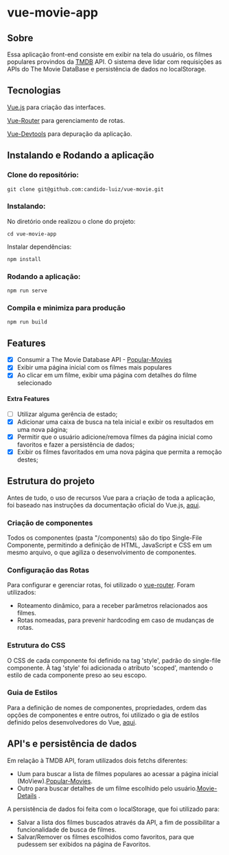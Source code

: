 # vue-movie-app

## Sobre 
Essa aplicação front-end consiste em exibir na tela do usuário, os filmes populares provindos da [TMDB](https://developers.themoviedb.org/3/movies/get-popular-movies) API. O sistema deve lidar com requisições as APIs do The Movie DataBase e persistência de dados no localStorage.

## Tecnologias
[Vue.js](https://vuejs.org/) para criação das interfaces.

[Vue-Router](https://router.vuejs.org/) para gerenciamento de rotas.

[Vue-Devtools](https://devtools.vuejs.org/) para depuração da aplicação.

## Instalando e Rodando a aplicação 

### Clone do repositório: 
```
git clone git@github.com:candido-luiz/vue-movie.git   
```
### Instalando: 
No diretório onde realizou o clone do projeto:

```
cd vue-movie-app
```
Instalar dependências:
```
npm install
```

### Rodando a aplicação:
```
npm run serve
``` 

### Compila e minimiza para produção
```
npm run build
```

## Features
- [x] Consumir a The Movie Database API - [Popular-Movies](https://developers.themoviedb.org/3/movies/get-popular-movies) 
- [x] Exibir uma página inicial com os filmes mais populares
- [x] Ao clicar em um filme, exibir uma página com detalhes do filme selecionado

#### Extra Features
- [ ] Utilizar alguma gerência de estado;
- [x] Adicionar uma caixa de busca na tela inicial e exibir os resultados em uma nova página;
- [x] Permitir que o usuário adicione/remova filmes da página inicial como favoritos e fazer a
persistência de dados;
- [x] Exibir os filmes favoritados em uma nova página que permita a remoção destes;

## Estrutura do projeto
Antes de tudo, o uso de recursos Vue para a criação de toda a aplicação, foi baseado nas instruções
da documentação oficial do Vue.js, [aqui]((https://vuejs.org/)).

### Criação de componentes 
Todos os componentes (pasta "/components) são do tipo Single-File Componente, permitindo a definição de HTML, JavaScript e CSS em um mesmo arquivo, o que agiliza o desenvolvimento de componentes.

### Configuração das Rotas

Para configurar e gerenciar rotas, foi utilizado o [vue-router](https://router.vuejs.org/). Foram utilizados: 
* Roteamento dinâmico, para a receber parâmetros relacionados aos filmes.
* Rotas nomeadas, para prevenir hardcoding em caso de mudanças de rotas.

### Estrutura do CSS

O CSS de cada componente foi definido na tag 'style', padrão do single-file componente. À tag 'style' foi adicionada o atributo 'scoped', mantendo o estilo de cada componente preso ao seu escopo.

### Guia de Estilos

Para a definição de nomes de componentes, propriedades, ordem das opções de componentes e entre outros,
foi utilizado o gia de estilos definido pelos desenvolvedores do Vue, [aqui](https://br.vuejs.org/v2/style-guide/).

## API's e persistência de dados

Em relação à TMDB API, foram utilizados dois fetchs diferentes:
* Uum para buscar a lista de filmes populares ao acessar a página inicial (MoView).[Popular-Movies](https://developers.themoviedb.org/3/movies/get-popular-movies).
* Outro para buscar detalhes de um filme escolhido pelo usuário.[Movie-Details](https://developers.themoviedb.org/3/movies/get-movie-details) .

A persistência de dados foi feita com o localStorage, que foi utilizado para:
* Salvar a lista dos filmes buscados através da API, a fim de possibilitar a funcionalidade de busca de filmes.
* Salvar/Remover os filmes escolhidos como favoritos, para que pudessem ser exibidos na página de Favoritos.

